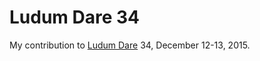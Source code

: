 # Ludum Dare 34

My contribution to [Ludum Dare](http://ludumdare.com/compo/) 34,
December 12-13, 2015.
